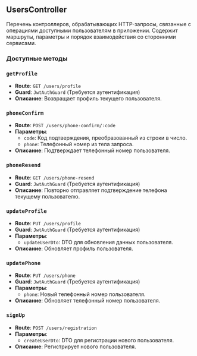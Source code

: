 ## UsersController

Перечень контроллеров, обрабатывающих HTTP-запросы, связанные с операциями  доступными пользователям в приложении. Содержит маршруты, параметры и порядок взаимодействия со сторонними сервисами.

### Доступные методы

### `getProfile`
- **Route**: `GET /users/profile`
- **Guard**: `JwtAuthGuard` (Требуется аутентификация)
- **Описание**: Возвращает профиль текущего пользователя.

### `phoneConfirm`
- **Route**: `POST /users/phone-confirm/:code`
- **Параметры**:
  - `code`: Код подтверждения, преобразованный из строки в число.
  - `phone`: Телефонный номер из тела запроса.
- **Описание**: Подтверждает телефонный номер пользователя.

### `phoneResend`
- **Route**: `GET /users/phone-resend`
- **Guard**: `JwtAuthGuard` (Требуется аутентификация)
- **Описание**: Повторно отправляет подтверждение телефона текущему пользователю.

### `updateProfile`
- **Route**: `PUT /users/profile`
- **Guard**: `JwtAuthGuard` (Требуется аутентификация)
- **Параметры**:
  - `updateUserDto`: DTO для обновления данных пользователя.
- **Описание**: Обновляет профиль пользователя.

### `updatePhone`
- **Route**: `PUT /users/phone`
- **Guard**: `JwtAuthGuard` (Требуется аутентификация)
- **Параметры**:
  - `phone`: Новый телефонный номер пользователя.
- **Описание**: Обновляет телефонный номер пользователя.

### `signUp`
- **Route**: `POST /users/registration`
- **Параметры**:
  - `createUserDto`: DTO для регистрации нового пользователя.
- **Описание**: Регистрирует нового пользователя.